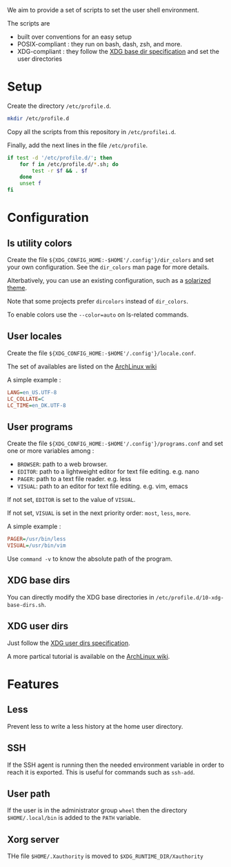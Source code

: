 
We aim to provide a set of scripts to set the user shell environment.

The scripts are

- built over conventions for an easy setup
- POSIX-compliant : they run on bash, dash, zsh, and more.
- XDG-compliant : they follow the [XDG base dir specification][basedir] and set
  the user directories

# Setup

Create the directory `/etc/profile.d`.

```sh
mkdir /etc/profile.d
```

Copy all the scripts from this repository in `/etc/profilei.d`.

Finally, add the next lines in the file `/etc/profile`.

```sh
if test -d '/etc/profile.d/'; then
    for f in /etc/profile.d/*.sh; do
        test -r $f && . $f
    done
    unset f
fi
```

# Configuration

## ls utility colors

Create the file `${XDG_CONFIG_HOME:-$HOME'/.config'}/dir_colors` and set
your own configuration. See the `dir_colors` man page for more details.

Alterbatively, you can use an existing configuration, such as a
 [solarized theme][dircolors-solarized].

Note that some projects prefer `dircolors` instead of `dir_colors`.

To enable colors use the `--color=auto` on ls-related commands.

## User locales

Create the file `${XDG_CONFIG_HOME:-$HOME'/.config'}/locale.conf`.

The set of availables are listed on the [ArchLinux wiki][localevars]

A simple example :

```ini
LANG=en_US.UTF-8
LC_COLLATE=C
LC_TIME=en_DK.UTF-8
```

## User programs

Create the file `${XDG_CONFIG_HOME:-$HOME'/.config'}/programs.conf` and set
 one or more variables among :

- `BROWSER`: path to a web browser.
- `EDITOR`: path to a lightweight editor for text file editing. e.g. nano
- `PAGER`: path to a text file reader. e.g. less
- `VISUAL`: path to an editor for text file editing. e.g. vim, emacs

If not set, `EDITOR` is set to the value of `VISUAL`.

If not set, `VISUAL` is set in the next priority order: `most`, `less`, `more`.

A simple example :

```ini
PAGER=/usr/bin/less
VISUAL=/usr/bin/vim
```

Use `command -v` to know the absolute path of the program.

## XDG base dirs

You can directly modify the XDG base directories in
 `/etc/profile.d/10-xdg-base-dirs.sh`.

## XDG user dirs

Just follow the [XDG user dirs specification][userdirs].

A more partical tutorial is available on the [ArchLinux wiki][userdirs-arch].

# Features

## Less

Prevent less to write a less history at the home user directory.

## SSH

If the SSH agent is running then the needed environment variable in order to
 reach it is exported. This is useful for commands such as `ssh-add`.

## User path

If the user is in the administrator group `wheel` then the directory
 `$HOME/.local/bin` is added to the `PATH` variable.

## Xorg server

THe file `$HOME/.Xauthority` is moved to `$XDG_RUNTIME_DIR/Xauthority`


[basedir]:
    https://specifications.freedesktop.org/basedir-spec/basedir-spec-latest.html
    "XDG base dir specification"
[dircolors-solarized]:
    https://github.com/seebi/dircolors-solarized
    "dircolors solarized theme"
[localevars]:
    https://wiki.archlinux.org/index.php/locale#Variables
    "Arch wiki - Locale variables"
[userdirs]:
    https://freedesktop.org/wiki/Software/xdg-user-dirs/
    "XDG user dirs specification" 
[userdirs-arch]:
    https://wiki.archlinux.org/index.php/XDG_user_directories
    "Arch wiki - XDG user directories"

